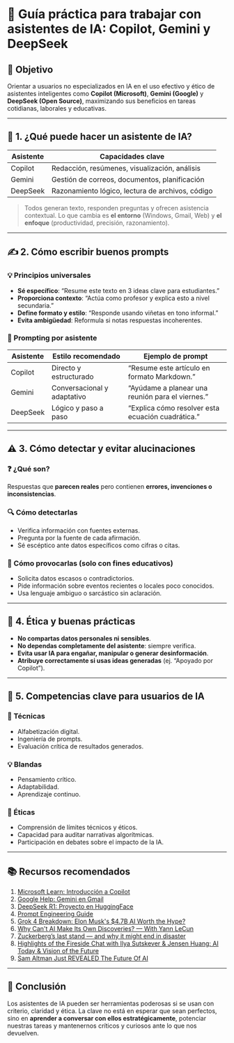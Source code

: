 # 🤖 Guía práctica para trabajar con asistentes de IA: Copilot, Gemini y DeepSeek

## 🎯 Objetivo

Orientar a usuarios no especializados en IA en el uso efectivo y ético de asistentes inteligentes como **Copilot (Microsoft)**, **Gemini (Google)** y **DeepSeek (Open Source)**, maximizando sus beneficios en tareas cotidianas, laborales y educativas.

---

## 🧠 1. ¿Qué puede hacer un asistente de IA?

| Asistente  | Capacidades clave                           |
|------------|----------------------------------------------|
| Copilot    | Redacción, resúmenes, visualización, análisis |
| Gemini     | Gestión de correos, documentos, planificación |
| DeepSeek   | Razonamiento lógico, lectura de archivos, código |

> Todos generan texto, responden preguntas y ofrecen asistencia contextual. Lo que cambia es **el entorno** (Windows, Gmail, Web) y **el enfoque** (productividad, precisión, razonamiento).

---

## ✍️ 2. Cómo escribir buenos prompts

### 💡 Principios universales

- **Sé específico**: “Resume este texto en 3 ideas clave para estudiantes.”
- **Proporciona contexto**: “Actúa como profesor y explica esto a nivel secundaria.”
- **Define formato y estilo**: “Responde usando viñetas en tono informal.”
- **Evita ambigüedad**: Reformula si notas respuestas incoherentes.

### 🔧 Prompting por asistente

| Asistente | Estilo recomendado            | Ejemplo de prompt                        |
|-----------|-------------------------------|-------------------------------------------|
| Copilot   | Directo y estructurado         | “Resume este artículo en formato Markdown.” |
| Gemini    | Conversacional y adaptativo    | “Ayúdame a planear una reunión para el viernes.” |
| DeepSeek  | Lógico y paso a paso           | “Explica cómo resolver esta ecuación cuadrática.” |

---

## ⚠️ 3. Cómo detectar y evitar alucinaciones

### ❓ ¿Qué son?

Respuestas que **parecen reales** pero contienen **errores, invenciones o inconsistencias**.

### 🔍 Cómo detectarlas

- Verifica información con fuentes externas.
- Pregunta por la fuente de cada afirmación.
- Sé escéptico ante datos específicos como cifras o citas.

### 🧪 Cómo provocarlas (solo con fines educativos)

- Solicita datos escasos o contradictorios.
- Pide información sobre eventos recientes o locales poco conocidos.
- Usa lenguaje ambiguo o sarcástico sin aclaración.

---

## 🔐 4. Ética y buenas prácticas

- **No compartas datos personales ni sensibles**.
- **No dependas completamente del asistente**: siempre verifica.
- **Evita usar IA para engañar, manipular o generar desinformación**.
- **Atribuye correctamente si usas ideas generadas** (ej. “Apoyado por Copilot”).

---

## 🧩 5. Competencias clave para usuarios de IA

### 🔧 Técnicas

- Alfabetización digital.
- Ingeniería de prompts.
- Evaluación crítica de resultados generados.

### 💡 Blandas

- Pensamiento crítico.
- Adaptabilidad.
- Aprendizaje continuo.

### 🧭 Éticas

- Comprensión de límites técnicos y éticos.
- Capacidad para auditar narrativas algorítmicas.
- Participación en debates sobre el impacto de la IA.

---

## 📚 Recursos recomendados

1. [Microsoft Learn: Introducción a Copilot](https://learn.microsoft.com/es-es/copilot/)
2. [Google Help: Gemini en Gmail](https://support.google.com/mail/answer/14199860?hl=es-419&co=GENIE.Platform%3DAndroid)
3. [DeepSeek R1: Proyecto en HuggingFace](https://huggingface.co/deepseek-ai/DeepSeek-R1)
4. [Prompt Engineering Guide](https://www.promptingguide.ai/es)
5. [Grok 4 Breakdown: Elon Musk's $4.7B AI Worth the Hype?](https://www.youtube.com/live/SyGshOmWeb8?si=V9wo3NC8EGVjAZOB)
6. [Why Can't AI Make Its Own Discoveries? — With Yann LeCun](https://youtu.be/qvNCVYkHKfg?si=9qWdLTMc1sj4uymQ)
7. [Zuckerberg’s last stand — and why it might end in disaster](https://medium.com/enrique-dans/zuckerbergs-last-stand-and-why-it-might-end-in-disaster-b90bc98f7acd)
8. [Highlights of the Fireside Chat with Ilya Sutskever & Jensen Huang: AI Today & Vision of the Future](https://youtu.be/GI4Tpi48DlA?si=Q0TvM4Qw3TKF2StM)
9. [Sam Altman Just REVEALED The Future Of AI](https://youtu.be/P1S3wDeP-Co?si=K-msRZw7U6zHnCzF)

---

## 📌 Conclusión

Los asistentes de IA pueden ser herramientas poderosas si se usan con criterio, claridad y ética. La clave no está en esperar que sean perfectos, sino en **aprender a conversar con ellos estratégicamente**, potenciar nuestras tareas y mantenernos críticos y curiosos ante lo que nos devuelven.

